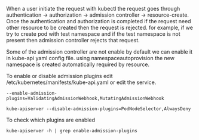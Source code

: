 When a user initiate the request with kubectl the request goes through authentication -> authorization -> admission controller -> resource-create. Once the authentication and authorization is completed if the request need other resource to be created then the request is rejected.
for example, if we try to create pod with test namespace and if the test namespace is not present then admission controller rejects that request.

Some of the admission controller are not enable by default we can enable it in kube-api yaml config file. using namespaceautoprovision the new namespace is created automatically required by resource.


To enable or disable admission plugins edit /etc/kubernetes/manifests/kube-api.yaml or edit the service.

```
--enable-admission-plugins=ValidatingAdmissionWebhook,MutatingAdmissionWebhook
```

```shell
kube-apiserver --disable-admission-plugins=PodNodeSelector,AlwaysDeny 
```


To check which plugins are enabled 
```shell
kube-apiserver -h | grep enable-admission-plugins
```